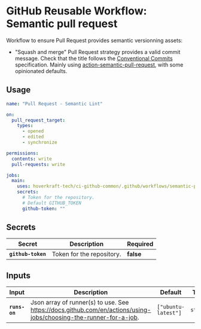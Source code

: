 <!-- start branding -->
<!-- end branding -->
<!-- start title -->

# GitHub Reusable Workflow: Semantic pull request

<!-- end title -->
<!-- start badges -->
<!-- end badges -->
<!-- start description -->

Workflow to ensure Pull Request provides semantic versionning assets:

- "Squash and merge" Pull Request strategy provides a valid commit message.
  Check that the title follows the [Conventional Commits](https://www.conventionalcommits.org/en/v1.0.0/) specification.
  Mainly using [action-semantic-pull-request](https://github.com/amannn/action-semantic-pull-request#installation), with some opinionated defaults.

<!-- end description -->
<!-- start contents -->
<!-- end contents -->

## Usage

<!-- start usage -->

```yaml
name: "Pull Request - Semantic Lint"

on:
  pull_request_target:
    types:
      - opened
      - edited
      - synchronize

permissions:
  contents: write
  pull-requests: write

jobs:
  main:
    uses: hoverkraft-tech/ci-github-common/.github/workflows/semantic-pull-request.yml@0.20.0
    secrets:
      # Token for the repository.
      # Default GITHUB_TOKEN
      github-token: ""
```

<!-- end usage -->

## Secrets

<!-- start secrets -->

| **Secret**                    | **Description**           | **Required** |
| ----------------------------- | ------------------------- | ------------ |
| **<code>github-token</code>** | Token for the repository. | **false**    |

<!-- end secrets -->
<!-- start inputs -->

## Inputs

<!-- start inputs -->

| **Input**                | **Description**                                                                                                    | **Default**                   | **Type** | **Required** |
| ------------------------ | ------------------------------------------------------------------------------------------------------------------ | ----------------------------- | -------- | ------------ |
| **<code>runs-on</code>** | Json array of runner(s) to use. See <https://docs.github.com/en/actions/using-jobs/choosing-the-runner-for-a-job>. | <code>["ubuntu-latest"]<code> | `string` | **false**    |

<!-- end inputs -->

<!-- end inputs -->

<!-- start outputs -->
<!-- end outputs -->
<!-- start [.github/ghadocs/examples/] -->
<!-- end [.github/ghadocs/examples/] -->
